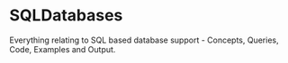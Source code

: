 # SQLDatabases
Everything relating to SQL based database support - Concepts, Queries, Code, Examples and Output.
